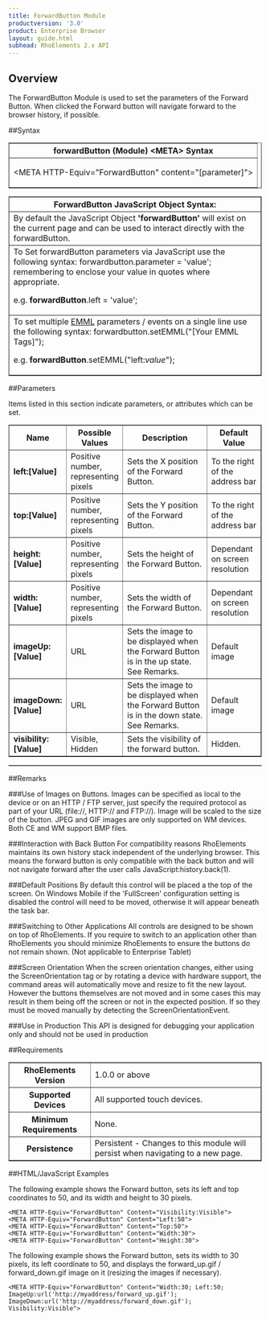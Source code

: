 ```yaml
---
title: ForwardButton Module
productversion: '3.0'
product: Enterprise Browser
layout: guide.html
subhead: RhoElements 2.x API
---
```


## Overview
The ForwardButton Module is used to set the parameters of the Forward Button. When clicked the Forward button will navigate forward to the browser history, if possible.

##Syntax

<table class="facelift" style="width:100%" border="1" padding="5px"> <tr><th class="tableHeading">forwardButton (Module) &lt;META&gt; Syntax
</th></tr><tr><td class="clsSyntaxCells clsOddRow"><p>&lt;META HTTP-Equiv="ForwardButton" content="[parameter]"&gt;</p></td></tr></table>
<table class="facelift" style="width:100%" border="1" padding="5px"> <tr><th class="tableHeading">ForwardButton JavaScript Object Syntax:</th></tr><tr><td class="clsSyntaxCells clsOddRow">
By default the JavaScript Object <b>'forwardButton'</b> will exist on the current page and can be used to interact directly with the forwardButton.
</td></tr><tr><td class="clsSyntaxCells clsEvenRow">
To Set forwardButton parameters via JavaScript use the following syntax: forwardbutton.parameter = 'value'; remembering to enclose your value in quotes where appropriate.  
<P />e.g. <b>forwardButton</b>.left = 'value';
</td></tr><tr><td class="clsSyntaxCells clsOddRow">							
To set multiple <a href="/rhoelements/EMMLOverview">EMML</a> parameters / events on a single line use the following syntax: forwardbutton.setEMML("[Your EMML Tags]");
<P />
e.g. <b>forwardButton</b>.setEMML("left:<i>value</i>");							
</td></tr></table>


##Parameters


Items listed in this section indicate parameters, or attributes which can be set.
<table class="facelift" style="width:100%" border="1" padding="5px"> <col width="20%" /><col width="20%" /><col width="38%" /><col width="22%" /><tr><th class="tableHeading">Name</th><th class="tableHeading">Possible Values</th><th class="tableHeading">Description</th><th class="tableHeading">Default Value</th></tr><tr><td class="clsSyntaxCells clsOddRow"><b>left:[Value]
</b></td><td class="clsSyntaxCells clsOddRow">Positive number, representing pixels</td><td class="clsSyntaxCells clsOddRow">Sets the X position of the Forward Button.</td><td class="clsSyntaxCells clsOddRow">To the right of the address bar</td></tr><tr><td class="clsSyntaxCells clsEvenRow"><b>top:[Value]
</b></td><td class="clsSyntaxCells clsEvenRow">Positive number, representing pixels</td><td class="clsSyntaxCells clsEvenRow">Sets the Y position of the Forward Button.</td><td class="clsSyntaxCells clsEvenRow">To the right of the address bar</td></tr><tr><td class="clsSyntaxCells clsOddRow"><b>height:[Value]
</b></td><td class="clsSyntaxCells clsOddRow">Positive number, representing pixels</td><td class="clsSyntaxCells clsOddRow">Sets the height of the Forward Button.</td><td class="clsSyntaxCells clsOddRow">Dependant on screen resolution</td></tr><tr><td class="clsSyntaxCells clsEvenRow"><b>width:[Value]
</b></td><td class="clsSyntaxCells clsEvenRow">Positive number, representing pixels</td><td class="clsSyntaxCells clsEvenRow">Sets the width of the Forward Button.</td><td class="clsSyntaxCells clsEvenRow">Dependant on screen resolution</td></tr><tr><td class="clsSyntaxCells clsOddRow"><b>imageUp:[Value]
</b></td><td class="clsSyntaxCells clsOddRow">URL</td><td class="clsSyntaxCells clsOddRow">Sets the image to be displayed when the Forward Button is in the up state.  See Remarks.</td><td class="clsSyntaxCells clsOddRow">Default image</td></tr><tr><td class="clsSyntaxCells clsEvenRow"><b>imageDown:[Value]
</b></td><td class="clsSyntaxCells clsEvenRow">URL</td><td class="clsSyntaxCells clsEvenRow">Sets the image to be displayed when the Forward Button is in the down state.  See Remarks.</td><td class="clsSyntaxCells clsEvenRow">Default image</td></tr><tr><td class="clsSyntaxCells clsOddRow"><b>visibility:[Value]
</b></td><td class="clsSyntaxCells clsOddRow">Visible, Hidden</td><td class="clsSyntaxCells clsOddRow">Sets the visibility of the forward button.</td><td class="clsSyntaxCells clsOddRow">Hidden.</td></tr></table>
<table class="facelift" style="width:100%" border="1" padding="5px"> <col width="78%" /><col width="8%" /><col width="1%" /><col width="5%" /><col width="1%" /><col width="5%" /><col width="2%" /></table>




##Remarks


###Use of Images on Buttons.
Images can be specified as local to the device or on an HTTP / FTP server, just specify the required protocol as part of your URL (file://\, HTTP:// and FTP://). Image will be scaled to the size of the button. JPEG and GIF images are only supported on WM devices. Both CE and WM support BMP files.


###Interaction with Back Button
For compatibility reasons RhoElements maintains its own history stack independent of the underlying browser. This means the forward button is only compatible with the back button and will not navigate forward after the user calls JavaScript:history.back(1).


###Default Positions
By default this control will be placed a the top of the screen. On Windows Mobile if the 'FullScreen' configuration setting is disabled the control will need to be moved, otherwise it will appear beneath the task bar.


###Switching to Other Applications
All controls are designed to be shown on top of RhoElements. If you require to switch to an application other than RhoElements you should minimize RhoElements to ensure the buttons do not remain shown. (Not applicable to Enterprise Tablet)


###Screen Orientation
When the screen orientation changes, either using the ScreenOrientation tag or by rotating a device with hardware support, the command areas will automatically move and resize to fit the new layout. However the buttons themselves are not moved and in some cases this may result in them being off the screen or not in the expected position. If so they must be moved manually by detecting the ScreenOrientationEvent.


###Use in Production
This API is designed for debugging your application only and should not be used in production




##Requirements

<table class="facelift" style="width:100%" border="1" padding="5px"> <tr><th class="tableHeading">RhoElements Version</th><td class="clsSyntaxCell clsEvenRow">1.0.0 or above
</td></tr><tr><th class="tableHeading">Supported Devices</th><td class="clsSyntaxCell clsOddRow">All supported touch devices.</td></tr><tr><th class="tableHeading">Minimum Requirements</th><td class="clsSyntaxCell clsOddRow">None.</td></tr><tr><th class="tableHeading">Persistence</th><td class="clsSyntaxCell clsEvenRow">Persistent - Changes to this module will persist when navigating to a new page.</td></tr></table>


##HTML/JavaScript Examples

The following example shows the Forward button, sets its left and top coordinates to 50, and its width and height to 30 pixels.

	<META HTTP-Equiv="ForwardButton" Content="Visibility:Visible">
	<META HTTP-Equiv="ForwardButton" Content="Left:50">
	<META HTTP-Equiv="ForwardButton" Content="Top:50">
	<META HTTP-Equiv="ForwardButton" Content="Width:30">
	<META HTTP-Equiv="ForwardButton" Content="Height:30">
	
The following example shows the Forward button, sets its width to 30 pixels, its left coordinate to 50, and displays the forward_up.gif / forward_down.gif image on it (resizing the images if necessary).

	<META HTTP-Equiv="ForwardButton" Content="Width:30; Left:50; ImageUp:url('http://myaddress/forward_up.gif'); ImageDown:url('http://myaddress/forward_down.gif'); Visibility:Visible"> 
	





